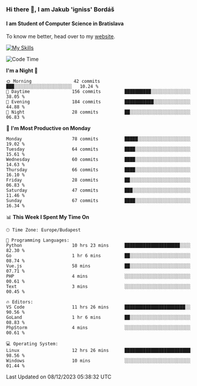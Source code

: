 ### Hi there 👋, I am Jakub 'igniss' Bordáš

#### I am Student of Computer Science in Bratislava
To know me better, head over to my [website](https://bordas.sk).

[![My Skills](https://skillicons.dev/icons?i=js,html,css,figma,svelte,java,kotlin,python,postgresql,typescript,nest,nodejs)](https://bordas.sk)


<!--START_SECTION:waka-->
![Code Time](http://img.shields.io/badge/Code%20Time-1%2C304%20hrs%2017%20mins-blue)

**I'm a Night 🦉** 

```text
🌞 Morning                42 commits          ███░░░░░░░░░░░░░░░░░░░░░░   10.24 % 
🌆 Daytime                156 commits         ██████████░░░░░░░░░░░░░░░   38.05 % 
🌃 Evening                184 commits         ███████████░░░░░░░░░░░░░░   44.88 % 
🌙 Night                  28 commits          ██░░░░░░░░░░░░░░░░░░░░░░░   06.83 % 
```
📅 **I'm Most Productive on Monday** 

```text
Monday                   78 commits          █████░░░░░░░░░░░░░░░░░░░░   19.02 % 
Tuesday                  64 commits          ████░░░░░░░░░░░░░░░░░░░░░   15.61 % 
Wednesday                60 commits          ████░░░░░░░░░░░░░░░░░░░░░   14.63 % 
Thursday                 66 commits          ████░░░░░░░░░░░░░░░░░░░░░   16.10 % 
Friday                   28 commits          ██░░░░░░░░░░░░░░░░░░░░░░░   06.83 % 
Saturday                 47 commits          ███░░░░░░░░░░░░░░░░░░░░░░   11.46 % 
Sunday                   67 commits          ████░░░░░░░░░░░░░░░░░░░░░   16.34 % 
```


📊 **This Week I Spent My Time On** 

```text
🕑︎ Time Zone: Europe/Budapest

💬 Programming Languages: 
Python                   10 hrs 23 mins      █████████████████████░░░░   82.30 % 
Go                       1 hr 6 mins         ██░░░░░░░░░░░░░░░░░░░░░░░   08.74 % 
Vue.js                   58 mins             ██░░░░░░░░░░░░░░░░░░░░░░░   07.71 % 
PHP                      4 mins              ░░░░░░░░░░░░░░░░░░░░░░░░░   00.61 % 
Text                     3 mins              ░░░░░░░░░░░░░░░░░░░░░░░░░   00.45 % 

🔥 Editors: 
VS Code                  11 hrs 26 mins      ███████████████████████░░   90.56 % 
GoLand                   1 hr 6 mins         ██░░░░░░░░░░░░░░░░░░░░░░░   08.83 % 
PhpStorm                 4 mins              ░░░░░░░░░░░░░░░░░░░░░░░░░   00.61 % 

💻 Operating System: 
Linux                    12 hrs 26 mins      █████████████████████████   98.56 % 
Windows                  10 mins             ░░░░░░░░░░░░░░░░░░░░░░░░░   01.44 % 
```


 Last Updated on 08/12/2023 05:38:32 UTC
<!--END_SECTION:waka-->

